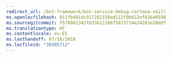 ```yaml
---
redirect_url: /bot-framework/bot-service-debug-cortana-skill
ms.openlocfilehash: 011fb481dc917282158ed112f0b612ef61646598
ms.sourcegitcommit: f576981342fb3361216675815714e24281e20ddf
ms.translationtype: HT
ms.contentlocale: es-ES
ms.lasthandoff: 07/18/2018
ms.locfileid: "39305712"
---
```


